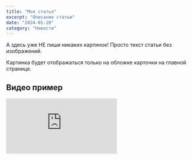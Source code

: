 ```yaml
---
title: "Моя статья"
excerpt: "Описание статьи"
date: "2024-01-20"
category: "Новости"
---
```


А здесь уже НЕ пиши никаких картинок!
Просто текст статьи без изображений.

Картинка будет отображаться только на обложке карточки на главной странице.

## Видео пример
<div class="video-container">
    <iframe 
        src="https://drive.google.com/file/d/1B8Eol3OWbF4s1QV4k4s3IbqsTfwBPBon/preview" 
        frameborder="0" 
        allowfullscreen
        scrolling="no">
    </iframe>
</div>




















